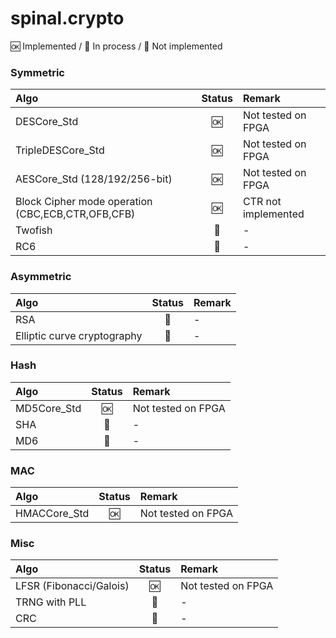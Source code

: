 
# spinal.crypto


:ok: Implemented /
:arrows_counterclockwise: In process /
:no_entry_sign: Not implemented 

### Symmetric

| Algo                                               |  Status                    | Remark              |
|:-------------------------------------------------- |:--------------------------:|:------------------- |
| DESCore_Std                                        |  :ok:                      |  Not tested on FPGA |
| TripleDESCore_Std                                  |  :ok:                      |  Not tested on FPGA |
| AESCore_Std (128/192/256-bit)                      |  :ok:                      |  Not tested on FPGA |
| Block Cipher mode operation (CBC,ECB,CTR,OFB,CFB)  |  :ok:                      |  CTR not implemented|
| Twofish                                            |  :no_entry_sign:           |  -                  |
| RC6                                                |  :no_entry_sign:           |  -                  |


### Asymmetric 

| Algo                                               |  Status                    | Remark              |
|:-------------------------------------------------- |:--------------------------:|:------------------- |
| RSA                                                |  :no_entry_sign:           |  -                  |
| Elliptic curve cryptography                        |  :no_entry_sign:           |  -                  |



### Hash 

| Algo                                               |  Status                    | Remark              |
|:-------------------------------------------------- |:--------------------------:|:------------------- |
| MD5Core_Std                                        |  :ok:                      |  Not tested on FPGA |
| SHA                                                |  :no_entry_sign:           |  -                  |
| MD6                                                |  :no_entry_sign:           |  -                  |

### MAC

| Algo                                               |  Status                    | Remark              |
|:-------------------------------------------------- |:--------------------------:|:------------------- |
| HMACCore_Std                                       |  :ok:                      |  Not tested on FPGA |  


### Misc

| Algo                                               |  Status                    | Remark              |
|:-------------------------------------------------- |:--------------------------:|:------------------- |
| LFSR (Fibonacci/Galois)                            |  :ok:                      |  Not tested on FPGA |
| TRNG with PLL                                      |  :no_entry_sign:           |  -                  |
| CRC                                                |  :arrows_counterclockwise: |  -                  |





